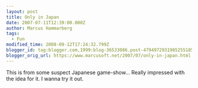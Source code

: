 ```yaml
---
layout: post
title: Only in Japan
date: 2007-07-11T12:39:00.000Z
author: Marcus Hammarberg
tags:
  - Fun
modified_time: 2008-09-12T17:24:32.799Z
blogger_id: tag:blogger.com,1999:blog-36533086.post-4794972931905255185
blogger_orig_url: https://www.marcusoft.net/2007/07/only-in-japan.html
---
```


This is from some suspect Japanese game-show... Really impressed with the idea for it. I wanna try it out.

